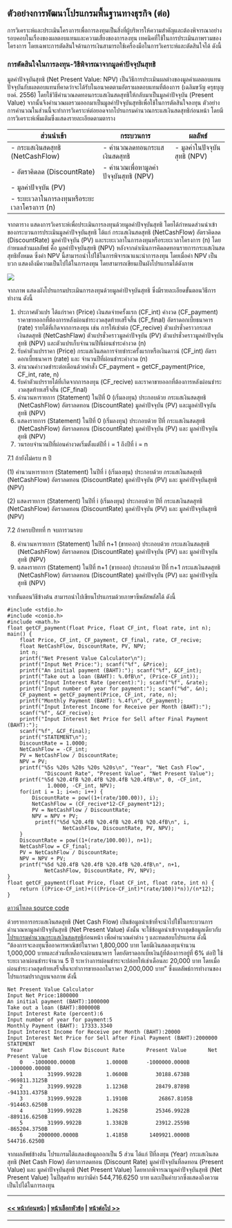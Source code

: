 ## ตัวอย่างการพัฒนาโปรแกรมพื้นฐานทางธุรกิจ (ต่อ)
การวิเคราะห์และประเมินโครงการเพื่อการลงทุนเป็นสิ่งที่ผู้บริหารให้ความสำคัญและต้องพิจารณาอย่างรอบคอบในเรื่องของผลตอบแทนและความเสี่ยงของการลงทุน เทคนิคที่ใช้ในการประเมินภาพรวมของโครงการ โดยเฉพาะการตัดสินใจด้านการเงินสามารถใช้เครื่องมือในการวิเคราะห์และตัดสินใจได้ ดังนี้ 

### การตัดสินใจในการลงทุน-วิธีพิจารณาจากมูลค่าปัจจุบันสุทธิ
มูลค่าปัจจุบันสุทธิ (Net Present Value: NPV) เป็นวิธีการประเมินผลต่างของมูลค่าผลตอบแทนปัจจุบันกับผลตอบแทนที่คาดว่าจะได้รับในอนาคตตามอัตราผลตอบแทนที่ต้องการ (เฉลิมขวัญ ครุธบุญยงค์. 2556) โดยใช้วิธีคำนวณลดทอนกระแสเงินสดสุทธิให้กลับมาเป็นมูลค่าปัจจุบัน (Present Value) จากนั้นจึงคำนวณผลรวมออกมาเป็นมูลค่าปัจจุบันสุทธิเพื่อใช้ในการตัดสินใจลงทุน ตัวอย่างการคำนวณในส่วนนี้จะทำการวิเคราะห์ต่อยอดจากโปรแกรมคำนวณกระแสเงินสดสุทธิก่อนหน้า โดยมีการวิเคราะห์เพิ่มเติมซึ่งแสดงรายละเอียดตามตาราง

| ส่วนนำเข้า | กระบวนการ | ผลลัพธ์ |
| --- | --- | --- |
| - กระแสเงินสดสุทธิ (NetCashFlow) | - คำนวณลดทอนกระแสเงินสดสุทธิ | - มูลค่าในปัจจุบันสุทธิ (NPV) |
| - อัตราคิดลด (DiscountRate) | - คำนวณเพื่อหามูลค่าปัจจุบันสุทธิ (NPV) |  |
| - มูลค่าปัจจุบัน (PV) |  |  |
| - ระยะเวลาในการลงทุนหรือระยะเวลาโครงการ (n) |  |  |

จากตาราง แสดงการวิเคราะห์เพื่อประเมินการลงทุนด้วยมูลค่าปัจจุบันสุทธิ โดยได้กำหนดส่วนนำเข้าของกระบวนการประเมินมูลค่าปัจจุบันสุทธิ ได้แก่ กระแสเงินสดสุทธิ (NetCashFlow) อัตราคิดลด (DiscountRate) มูลค่าปัจจุบัน (PV) และระยะเวลาในการลงทุนหรือระยะเวลาโครงการ (n) โดยกำหนดส่วนผลลัพธ์ คือ มูลค่าปัจจุบันสุทธิ (NPV) หลังจากดำเนินการคิดลดทอนรายการกระแสเงินสดสุทธิทั้งหมด ซึ่งค่า NPV นี้สามารถนำไปใช้ในการพิจารณาแนะนำการลงทุน โดยเมื่อค่า NPV เป็นบวก แสดงถึงมีความเป็นไปได้ในการลงทุน โดยสามารถเขียนเป็นผังโปรแกรมได้ดังภาพ

<img src=img/0907.png>

จากภาพ แสดงผังโปรแกรมประเมินการลงทุนด้วยมูลค่าปัจจุบันสุทธิ ซึ่งมีรายละเอียดขั้นตอนวิธีการทำงาน ดังนี้
1. ประกาศตัวแปร ได้แก่ราคา (Price) เงินสดจ่ายครั้งแรก (CF_int) ค่างวด (CF_payment) ราคาขายออกที่ต้องการหลังผ่อนชำระงวดสุดท้ายเสร็จสิ้น (CF_final) อัตราดอกเบี้ยธนาคาร (rate) รายได้ที่เกิดจากการลงทุน เช่น การให้เช่าต่อ (CF_recive) ตัวแปรชั่วคราวกระแสเงินสดสุทธิ (NetCashFlaw) ตัวแปรชั่วคราวมูลค่าปัจจุบัน (PV) ตัวแปรชั่วคราวมูลค่าปัจจุบันสุทธิ (NPV)  และตัวแปรเก็บจำนวนปีที่ผ่อนชำระค่างวด (n)
2. รับค่าตัวแปรราคา (Price) กระแสเงินสดการจ่ายชำระครั้งแรกหรือเงินดาวน์ (CF_int) อัตราดอกเบี้ยธนาคาร (rate) และ จำนวนปีที่ผ่อนชำระค่างวด (n)
3. คำนวณค่างวดชำระต่อเดือนด้วยคำสั่ง CF_payment = getCF_payment(Price, CF_int, rate, n)
4. รับค่าตัวแปรรายได้ที่เกิดจากการลงทุน (CF_recive) และราคาขายออกที่ต้องการหลังผ่อนชำระงวดสุดท้ายเสร็จสิ้น (CF_final)
5. คำนวนหารายการ (Statement) ในปีที่ 0 (เริ่มลงทุน) ประกอบด้วย กระแสเงินสดสุทธิ (NetCashFlow) อัตราลดทอน (DiscountRate) มูลค่าปัจจุบัน (PV) และมูลค่าปัจจุบันสุทธิ (NPV)
6. แสดงรายการ (Statement) ในปีที่ 0 (เริ่มลงทุน) ประกอบด้วย ปีที่ กระแสเงินสดสุทธิ (NetCashFlow) อัตราลดทอน (DiscountRate) มูลค่าปัจจุบัน (PV) และ มูลค่าปัจจุบันสุทธิ (NPV)
7. วนรอบจำนวนปีที่ผ่อนค่างวดเริ่มตั้งแต่ปีที่ i = 1 ถึงปีที่ i = n

  7.1 ถ้ายังไม่ครบ n ปี
  
(1) คำนวนหารายการ (Statement) ในปีที่ i (เริ่มลงทุน) ประกอบด้วย กระแสเงินสดสุทธิ (NetCashFlow) อัตราลดทอน (DiscountRate) มูลค่าปัจจุบัน (PV) และ มูลค่าปัจจุบันสุทธิ (NPV)

(2) แสดงรายการ (Statement) ในปีที่ i (เริ่มลงทุน) ประกอบด้วย ปีที่ กระแสเงินสดสุทธิ (NetCashFlow) อัตราลดทอน (DiscountRate) มูลค่าปัจจุบัน (PV) และ มูลค่าปัจจุบันสุทธิ (NPV)

  7.2 ถ้าครบปีททที่ n จบการวนรอบ
  
8.  คำนวนหารายการ (Statement) ในปีที่ n+1 (ขายออก) ประกอบด้วย กระแสเงินสดสุทธิ (NetCashFlow) อัตราลดทอน (DiscountRate) มูลค่าปัจจุบัน (PV) และ มูลค่าปัจจุบันสุทธิ (NPV)
9.  แสดงรายการ (Statement) ในปีที่ n+1 (ขายออก) ประกอบด้วย ปีที่ n+1 กระแสเงินสดสุทธิ (NetCashFlow) อัตราลดทอน (DiscountRate) มูลค่าปัจจุบัน (PV) และ มูลค่าปัจจุบันสุทธิ (NPV)

จากขั้นตอนวิธีข้างต้น สามารถนำไปเขียนโปรแกรมด้วยภาษาซีพลัสพลัสได้ ดังนี้

```
#include <stdio.h>
#include <conio.h>
#include <math.h>
float getCF_payment(float Price, float CF_int, float rate, int n);
main() {
    float Price, CF_int, CF_payment, CF_final, rate, CF_recive;
    float NetCashFlow, DiscountRate, PV, NPV;
    int n;
    printf("Net Present Value Calculator\n");
    printf("Input Net Price:"); scanf("%f", &Price);
    printf("An initial payment (BAHT):"); scanf("%f", &CF_int);
    printf("Take out a loan (BAHT): %.0fB\n", (Price-CF_int));
    printf("Input Interest Rate (percent):"); scanf("%f", &rate);
    printf("Input number of year for payment:"); scanf("%d", &n);
    CF_payment = getCF_payment(Price, CF_int, rate, n);
    printf("Monthly Payment (BAHT): %.4f\n", CF_payment);
    printf("Input Interest Income for Receive per Month (BAHT):"); 
    scanf("%f", &CF_recive);
    printf("Input Interest Net Price for Sell after Final Payment (BAHT):"); 
    scanf("%f", &CF_final);
    printf("STATEMENT\n");
    DiscountRate = 1.0000;
    NetCashFlow = -CF_int;
    PV = NetCashFlow / DiscountRate;
    NPV = PV;
    printf("%5s %20s %20s %20s %20s\n", "Year", "Net Cash Flow", 
            "Discount Rate", "Present Value", "Net Present Value");
    printf("%5d %20.4fB %20.4fB %20.4fB %20.4fB\n", 0, -CF_int, 
             1.0000, -CF_int, NPV);
    for(int i = 1; i<=n; i++) {
        DiscountRate = pow((1+(rate/100.00)), i);
        NetCashFlow = (CF_recive*12-CF_payment*12);
        PV = NetCashFlow / DiscountRate;
        NPV = NPV + PV;
         printf("%5d %20.4fB %20.4fB %20.4fB %20.4fB\n", i, 
                  NetCashFlow, DiscountRate, PV, NPV);
    }
    DiscountRate = pow((1+(rate/100.00)), n+1);
    NetCashFlow = CF_final;
    PV = NetCashFlow / DiscountRate;
    NPV = NPV + PV;
    printf("%5d %20.4fB %20.4fB %20.4fB %20.4fB\n", n+1, 
            NetCashFlow, DiscountRate, PV, NPV);
}
float getCF_payment(float Price, float CF_int, float rate, int n) {
    return ((Price-CF_int)+(((Price-CF_int)*(rate/100))*n))/(n*12);
}
```
[ดาวน์โหลด source code](src/ch09_07.cpp)

ด้วยรายการกระแสเงินสดสุทธิ (Net Cash Flow) เป็นข้อมูลนำเข้าที่จะนำไปใช้ในกระบวนการคำนวณหามูลค่าปัจจุบันสุทธิ (Net Present Value) ดังนั้น จะใช้ข้อมูลนำเข้าจากชุดข้อมูลเดียวกับ[โปรแกรมคำนวณกระแสเงินสดสุทธิ](src/ch09_06.cpp)ก่อนหน้า เพื่อคำนวณค่าต่าง ๆ  และทดสอบโปรแกรม ดังนี้ “ต้องการจะลงทุนซื้ออาคารพาณิชย์ในราคา 1,800,000 บาท โดยมีเงินสดลงทุนจำนวน 1,000,000 บาทและส่วนที่เหลือจะผ่อนธนาคาร โดยอัตราดอกเบี้ยเงินกู้ที่ต้องการอยู่ที่ 6% ต่อปี ใช้ระยะเวลาผ่อนชำระจำนวน 5 ปี ระหว่างการผ่อนชำระจะปล่อยให้เช่าเดือนละ 20,000 บาท โดยเมื่อผ่อนชำระงวดสุดท้ายเสร็จสิ้นจะทำการขายออกในราคา 2,000,000 บาท” ซึ่งผลลัพธ์การทำงานของโปรแกรมปรากฏบนจอภาพ ดังนี้

```
Net Present Value Calculator
Input Net Price:1800000
An initial payment (BAHT):1000000
Take out a loan (BAHT):800000B
Input Interest Rate (percent):6
Input number of year for payment:5
Monthly Payment (BAHT): 17333.3340
Input Interest Income for Receive per Month (BAHT):20000
Input Interest Net Price for Sell after Final Payment (BAHT):2000000
STATEMENT
 Year      Net Cash Flow Discount Rate       Present Value       Net Present Value
    0   -1000000.0000B          1.0000B      -1000000.0000B      -1000000.0000B
    1        31999.9922B        1.0600B         30188.6738B       -969811.3125B
    2        31999.9922B        1.1236B         28479.8789B       -941331.4375B
    3        31999.9922B        1.1910B          26867.8105B      -914463.6250B
    4        31999.9922B        1.2625B         25346.9922B      -889116.6250B
    5        31999.9922B        1.3382B         23912.2559B      -865204.3750B
    6     2000000.0000B         1.4185B       1409921.0000B        544716.6250B
```

จากผลลัพธ์ข้างต้น โปรแกรมได้แสดงข้อมูลออกเป็น 5 ส่วน ได้แก่ ปีที่ลงทุน (Year) กระแสเงินสดสุทธิ (Net Cash Flow) อัตราการลดทอน (Discount Rate) มูลค่าปัจจุบันที่ลดทอน (Present Value) และ มูลค่าปัจจุบันสุทธิ (Net Present Value) โดยหากพิจารณามูลค่าปัจจุบันสุทธิ (Net Present Value) ในปีสุดท้าย พบว่ามีค่า 544,716.6250 บาท และเป็นค่าบวกซึ่งแสดงถึงความเป็นไปได้ในการลงทุน

---
#### [<< หน้าก่อนหน้า](0903-6.md) | [หน้าเลือกหัวข้อ](README.md) | [หน้าต่อไป >>](0903-8.md)
---
